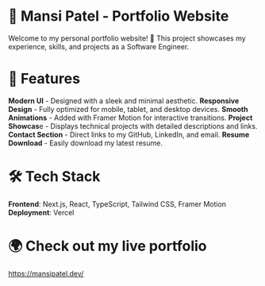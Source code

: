 # 🚀 Mansi Patel - Portfolio Website
Welcome to my personal portfolio website! 🎉 This project showcases my experience, skills, and projects as a Software Engineer.

# 🌟 Features
**Modern UI** - Designed with a sleek and minimal aesthetic.
**Responsive Design** - Fully optimized for mobile, tablet, and desktop devices.
**Smooth Animations** - Added with Framer Motion for interactive transitions.
**Project Showcas**e - Displays technical projects with detailed descriptions and links.
**Contact Section** - Direct links to my GitHub, LinkedIn, and email.
**Resume Download** - Easily download my latest resume.

# 🛠️ Tech Stack
**Frontend**: Next.js, React, TypeScript, Tailwind CSS, Framer Motion
**Deployment**: Vercel


# 🌍 Check out my live portfolio
https://mansipatel.dev/
